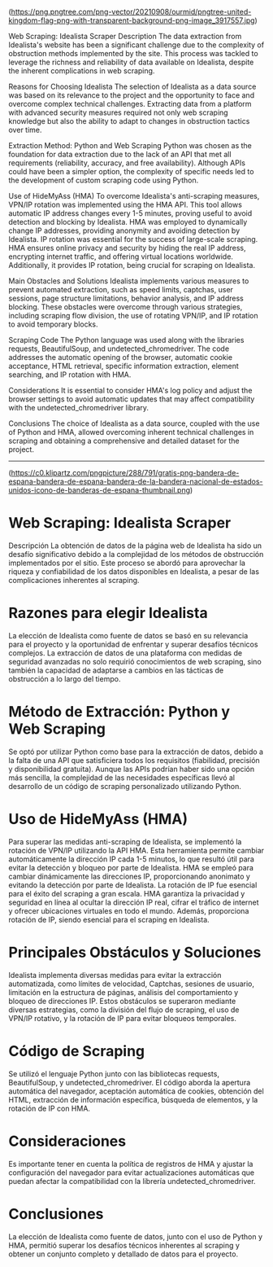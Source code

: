 (https://png.pngtree.com/png-vector/20210908/ourmid/pngtree-united-kingdom-flag-png-with-transparent-background-png-image_3917557.jpg)

Web Scraping: Idealista Scraper
Description
The data extraction from Idealista's website has been a significant challenge due to the complexity of obstruction methods implemented by the site. This process was tackled to leverage the richness and reliability of data available on Idealista, despite the inherent complications in web scraping.

Reasons for Choosing Idealista
The selection of Idealista as a data source was based on its relevance to the project and the opportunity to face and overcome complex technical challenges. Extracting data from a platform with advanced security measures required not only web scraping knowledge but also the ability to adapt to changes in obstruction tactics over time.

Extraction Method: Python and Web Scraping
Python was chosen as the foundation for data extraction due to the lack of an API that met all requirements (reliability, accuracy, and free availability). Although APIs could have been a simpler option, the complexity of specific needs led to the development of custom scraping code using Python.

Use of HideMyAss (HMA)
To overcome Idealista's anti-scraping measures, VPN/IP rotation was implemented using the HMA API. This tool allows automatic IP address changes every 1-5 minutes, proving useful to avoid detection and blocking by Idealista.
HMA was employed to dynamically change IP addresses, providing anonymity and avoiding detection by Idealista. IP rotation was essential for the success of large-scale scraping.
HMA ensures online privacy and security by hiding the real IP address, encrypting internet traffic, and offering virtual locations worldwide. Additionally, it provides IP rotation, being crucial for scraping on Idealista.

Main Obstacles and Solutions
Idealista implements various measures to prevent automated extraction, such as speed limits, captchas, user sessions, page structure limitations, behavior analysis, and IP address blocking. These obstacles were overcome through various strategies, including scraping flow division, the use of rotating VPN/IP, and IP rotation to avoid temporary blocks.

Scraping Code
The Python language was used along with the libraries requests, BeautifulSoup, and undetected_chromedriver. The code addresses the automatic opening of the browser, automatic cookie acceptance, HTML retrieval, specific information extraction, element searching, and IP rotation with HMA.

Considerations
It is essential to consider HMA's log policy and adjust the browser settings to avoid automatic updates that may affect compatibility with the undetected_chromedriver library.

Conclusions
The choice of Idealista as a data source, coupled with the use of Python and HMA, allowed overcoming inherent technical challenges in scraping and obtaining a comprehensive and detailed dataset for the project.

----------------------------------------------------------------------------------------------------------------------------------------------------
(https://c0.klipartz.com/pngpicture/288/791/gratis-png-bandera-de-espana-bandera-de-espana-bandera-de-la-bandera-nacional-de-estados-unidos-icono-de-banderas-de-espana-thumbnail.png)
# Web Scraping: Idealista Scraper
Descripción
La obtención de datos de la página web de Idealista ha sido un desafío significativo debido a la complejidad de los métodos de obstrucción implementados por el sitio. Este proceso se abordó para aprovechar la riqueza y confiabilidad de los datos disponibles en Idealista, a pesar de las complicaciones inherentes al scraping.

# Razones para elegir Idealista
La elección de Idealista como fuente de datos se basó en su relevancia para el proyecto y la oportunidad de enfrentar y superar desafíos técnicos complejos. La extracción de datos de una plataforma con medidas de seguridad avanzadas no solo requirió conocimientos de web scraping, sino también la capacidad de adaptarse a cambios en las tácticas de obstrucción a lo largo del tiempo.

# Método de Extracción: Python y Web Scraping
Se optó por utilizar Python como base para la extracción de datos, debido a la falta de una API que satisficiera todos los requisitos (fiabilidad, precisión y disponibilidad gratuita). Aunque las APIs podrían haber sido una opción más sencilla, la complejidad de las necesidades específicas llevó al desarrollo de un código de scraping personalizado utilizando Python.

# Uso de HideMyAss (HMA)
Para superar las medidas anti-scraping de Idealista, se implementó la rotación de VPN/IP utilizando la API HMA. Esta herramienta permite cambiar automáticamente la dirección IP cada 1-5 minutos, lo que resultó útil para evitar la detección y bloqueo por parte de Idealista.
HMA se empleó para cambiar dinámicamente las direcciones IP, proporcionando anonimato y evitando la detección por parte de Idealista. La rotación de IP fue esencial para el éxito del scraping a gran escala.
HMA garantiza la privacidad y seguridad en línea al ocultar la dirección IP real, cifrar el tráfico de internet y ofrecer ubicaciones virtuales en todo el mundo. Además, proporciona rotación de IP, siendo esencial para el scraping en Idealista.

# Principales Obstáculos y Soluciones
Idealista implementa diversas medidas para evitar la extracción automatizada, como límites de velocidad, Captchas, sesiones de usuario, limitación en la estructura de páginas, análisis del comportamiento y bloqueo de direcciones IP. Estos obstáculos se superaron mediante diversas estrategias, como la división del flujo de scraping, el uso de VPN/IP rotativo, y la rotación de IP para evitar bloqueos temporales.

# Código de Scraping
Se utilizó el lenguaje Python junto con las bibliotecas requests, BeautifulSoup, y undetected_chromedriver. El código aborda la apertura automática del navegador, aceptación automática de cookies, obtención del HTML, extracción de información específica, búsqueda de elementos, y la rotación de IP con HMA.

# Consideraciones
Es importante tener en cuenta la política de registros de HMA y ajustar la configuración del navegador para evitar actualizaciones automáticas que puedan afectar la compatibilidad con la librería undetected_chromedriver.

# Conclusiones
La elección de Idealista como fuente de datos, junto con el uso de Python y HMA, permitió superar los desafíos técnicos inherentes al scraping y obtener un conjunto completo y detallado de datos para el proyecto.

